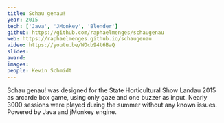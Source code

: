 ```yaml
---
title: Schau genau!
year: 2015
tech: ['Java', 'JMonkey', 'Blender']
github: https://github.com/raphaelmenges/schaugenau
web: https://raphaelmenges.github.io/schaugenau
video: https://youtu.be/WOcb94t6BaQ
slides:
award:
images:
people: Kevin Schmidt
---
```

Schau genau! was designed for the State Horticultural Show Landau 2015 as arcarde box game, using only gaze and one buzzer as input. Nearly 3000 sessions were played during the summer without any known issues. Powered by Java and jMonkey engine.